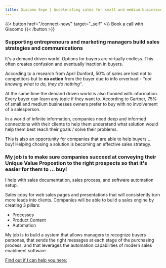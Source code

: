 ```yaml
---
title: Giacomo Sepe | Accelerating sales for small and medium businesses
---
```


{{< button href="/connect-now/" target="_self" >}}
Book a call with Giacomo
{{< /button >}}

### Supporting entrepreneurs and marketing managers build sales strategies and communications

It's a demand driven world. Options for buyers are virtually endless. This often creates confusion and eventually inaction in buyers.

According to a research from April Dunford, 50% of sales are lost not to competitors but to **no action** from the buyer due to info orverload - _"not knowing what to do, they do nothing"_.

At the same time the demand driven world is also flooded with information. Every buyer can learn any topic if they want to.
According to Gartner, 75% of small and medium businesses owners prefer to buy with no involvement of a salesperson.

In a world of infinite information, companies need deep and informed connections with their clients to help them understand what solution would help them best reach their goals / solve their problems.

This is also an opportunity for companies that are able to help buyers ... buy! Helping chosing a solution is becoming an effective sales strategy.

### My job is to make sure companies succeed at conveying their Unique Value Propostion to the right prospects so that it's easier for them to ... buy!

I help with sales documentation, sales process, and software automation setup.

Sales copy for web sales pages and presentations that will consistently turn more leads into clients. Companies will be able to build a sales engine by creating 3 pillars:

- Processes
- Product Content
- Automation

My job is to build a system that allows managers to recognize buyers personas, that sends the right messages at each stage of the purchasing process, and that leverages the automation capabilities of modern sales enablment software.

[Find out if I can help you here:](https://giacomosepe.substack.com)

<script async src="https://js.convertflow.co/production/websites/65345.js"></script>

<!-- I am in the process of building an ecosystem of product-led businesses catering to Small and Medium Enterprises.

I spent the past 20 years supporting business growth as both an investment manager and a CEO. I helped build and grow product led businesses and learned how to leverage intangible assets to do it more efficiently

[Read my articles](https://giacomosepe.substack.com)
Visit [My business page](https://mettiladaparte.com)
-->

<!--  Manager specialized in grwoing portfolio companies, business units, and technology products for private equity investors and family offices

Mr Sepe has 15 years of experience in business management, sales, and digital strategy, having worked for some of the largest financial institutions in the world and having been supporting small and medium entrepreneurs on financing, R&D, and digital development
-->
